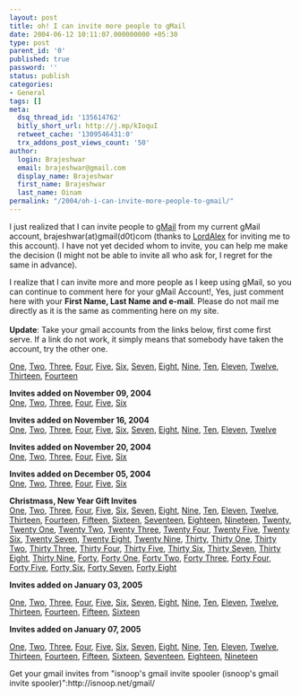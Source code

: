 ```yaml
---
layout: post
title: oh! I can invite more people to gMail
date: 2004-06-12 10:11:07.000000000 +05:30
type: post
parent_id: '0'
published: true
password: ''
status: publish
categories:
- General
tags: []
meta:
  dsq_thread_id: '135614762'
  bitly_short_url: http://j.mp/kIoquI
  retweet_cache: '1309546431:0'
  trx_addons_post_views_count: '50'
author:
  login: Brajeshwar
  email: brajeshwar@gmail.com
  display_name: Brajeshwar
  first_name: Brajeshwar
  last_name: Oinam
permalink: "/2004/oh-i-can-invite-more-people-to-gmail/"
---
```

<p>I just realized that I can invite people to <a href="http://gmail.google.com/" title="gMail">gMail</a> from my current gMail account, brajeshwar(at)gmail(d0t)com (thanks to <a href="http://www.lordalex.org/" title="LordAlex">LordAlex</a> for inviting me to this account). I have not yet decided whom to invite, you can help me make the decision (I might not be able to invite all who ask for, I regret for the same in advance).</p>
<p>I realize that I can invite more and more people as I keep using gMail, so you can continue to comment here for your gMail Account!, Yes, just comment here with your <strong>First Name, Last Name and e-mail</strong>. Please do not mail me directly as it is the same as commenting here on my site.<br />
<br />
<strong>Update</strong>: Take your gmail accounts from the links below, first come first serve. If a link do not work, it simply means that somebody have taken the account, try the other one.</p>
<p><a href="http://gmail.google.com/gmail/a-2d3b4fab26-da5f18eeec-4f46f62608" title="">One</a>, <a href="http://gmail.google.com/gmail/a-2d3b4fab26-dea37fa90f-36edb52388" title="">Two</a>, <a href="http://gmail.google.com/gmail/a-2d3b4fab26-e50f00035e-76ce8df471" title="">Three</a>, <a href="http://gmail.google.com/gmail/a-2d3b4fab26-80bc20d632-66694bbaa5" title="">Four</a>, <a href="http://gmail.google.com/gmail/a-2d3b4fab26-dd02168734-c174b62eef" title="">Five</a>, <a href="http://gmail.google.com/gmail/a-2d3b4fab26-c8ba3fb761-f0e8266402" title="">Six</a>, <a href="http://gmail.google.com/gmail/a-2d3b4fab26-5ee9a32bd0-48971e1288" title="">Seven</a>, <a href="http://gmail.google.com/gmail/a-2d3b4fab26-6da82800b5-bfd2c53d16" title="">Eight</a>, <a href="http://gmail.google.com/gmail/a-f3fdab72e7-28c2b8aa1f-f70abedecd" title="">Nine</a>, <a href="http://gmail.google.com/gmail/a-f3fdab72e7-ae185ff7ca-ca66610f67" title="">Ten</a>, <a href="http://gmail.google.com/gmail/a-f3fdab72e7-821f437342-126aff79f5" title="">Eleven</a>, <a href="http://gmail.google.com/gmail/a-f3fdab72e7-0fe06b6f40-31b025b9bc" title="">Twelve</a>, <a href="http://gmail.google.com/gmail/a-f3fdab72e7-cc5af36c7d-bd1a1894f7" title="">Thirteen</a>, <a href="http://gmail.google.com/gmail/a-f3fdab72e7-4dc770a328-0c8e3c2533" title="">Fourteen</a></p>
<p><strong>Invites added on November 09, 2004</strong><br />
<a href="http://gmail.google.com/gmail/a-99b9f6446a-e07e44b87e-5eeaddadc8" title="">One</a>, <a href="http://gmail.google.com/gmail/a-99b9f6446a-26e643551c-c20f2ffd23" title="">Two</a>, <a href="http://gmail.google.com/gmail/a-99b9f6446a-23a5beabd4-710c19db87" title="">Three</a>, <a href="http://gmail.google.com/gmail/a-99b9f6446a-a66a8f408d-1c78439502" title="">Four</a>, <a href="http://gmail.google.com/gmail/a-99b9f6446a-528d13953e-f1245666e2" title="">Five</a>, <a href="http://gmail.google.com/gmail/a-99b9f6446a-f7f0fbe745-b12f46e54b" title="">Six</a></p>
<p><strong>Invites added on November 16, 2004</strong><br />
<a href="http://gmail.google.com/gmail/a-c85bce6a8-a67ded62fc-7441f6d0d0" title="">One</a>, <a href="http://gmail.google.com/gmail/a-c85bce6a8-67b8d6d2b7-d2868f8159" title="">Two</a>, <a href="http://gmail.google.com/gmail/a-c85bce6a8-15d22dc52b-490cb06b82" title="">Three</a>, <a href="http://gmail.google.com/gmail/a-c85bce6a8-f6d84b547d-811184e41e" title="">Four</a>, <a href="http://gmail.google.com/gmail/a-c85bce6a8-eff57caaa4-87a0953ff5" title="">Five</a>, <a href="http://gmail.google.com/gmail/a-c85bce6a8-f6710e5e86-32d714d67b" title="">Six</a>, <a href="http://gmail.google.com/gmail/a-83b410487e-3664796227-b59e368b13" title="">Seven</a>, <a href="http://gmail.google.com/gmail/a-83b410487e-d46df70176-1df76bbea8" title="">Eight</a>, <a href="http://gmail.google.com/gmail/a-83b410487e-3ab83b17b7-fb4217b5e8" title="">Nine</a>, <a href="http://gmail.google.com/gmail/a-83b410487e-dcf8f23342-031f73ad6b" title="">Ten</a>, <a href="http://gmail.google.com/gmail/a-83b410487e-96b2c6aa3c-ede7edd27b" title="">Eleven</a>, <a href="http://gmail.google.com/gmail/a-83b410487e-51f0ffba7e-eef9e00e52" title="">Twelve</a></p>
<p><strong>Invites added on November 20, 2004</strong><br />
<a href="http://gmail.google.com/gmail/a-99b9f6446a-00a6d78260-52b72dcf1a" title="">One</a>, <a href="http://gmail.google.com/gmail/a-99b9f6446a-dee1420ee1-fbf0417dc4" title="">Two</a>, <a href="http://gmail.google.com/gmail/a-99b9f6446a-cf562c65a7-b3def21582" title="">Three</a>, <a href="http://gmail.google.com/gmail/a-99b9f6446a-cc8c383308-890061e0dc" title="">Four</a>, <a href="http://gmail.google.com/gmail/a-99b9f6446a-2952a677ee-96bfda5428" title="">Five</a>, <a href="http://gmail.google.com/gmail/a-99b9f6446a-fe8169846e-0a58bf0a94" title="">Six</a></p>
<p><strong>Invites added on December 05, 2004</strong><br />
<a href="http://gmail.google.com/gmail/a-e80313fa31-8cecdab994-1e89e31a75" title="">One</a>, <a href="http://gmail.google.com/gmail/a-e80313fa31-def8a1c16d-493d4484a3" title="">Two</a>, <a href="http://gmail.google.com/gmail/a-e80313fa31-947027b6e5-1b84b89a42" title="">Three</a>, <a href="http://gmail.google.com/gmail/a-e80313fa31-1c4311faf8-1e4eccb25e" title="">Four</a>, <a href="http://gmail.google.com/gmail/a-e80313fa31-8287d7e826-597a651f21" title="">Five</a>, <a href="http://gmail.google.com/gmail/a-e80313fa31-ad6e0897dd-99f2eae204" title="">Six</a></p>
<p><strong>Christmass, New Year Gift Invites</strong><br />
<a href="http://gmail.google.com/gmail/a-99b9f6446a-3cd9cc14c4-04c513a67f" title="">One</a>, <a href="http://gmail.google.com/gmail/a-99b9f6446a-e35f368148-3552c6b39d" title="">Two</a>, <a href="http://gmail.google.com/gmail/a-99b9f6446a-e932838ef4-eee4d7ac58" title="">Three</a>, <a href="http://gmail.google.com/gmail/a-99b9f6446a-d9051bebd1-b8574da5ea" title="">Four</a>, <a href="http://gmail.google.com/gmail/a-99b9f6446a-659c9a041c-72a7a8897f" title="">Five</a>, <a href="http://gmail.google.com/gmail/a-99b9f6446a-30826b093e-e001811119" title="">Six</a>, <a href="http://gmail.google.com/gmail/a-99b9f6446a-0e9f7a88df-313193bfa7" title="">Seven</a>, <a href="http://gmail.google.com/gmail/a-99b9f6446a-8f9a17d927-3adde32a42" title="">Eight</a>, <a href="http://gmail.google.com/gmail/a-99b9f6446a-e06e577c4e-f6758b48ca" title="">Nine</a>, <a href="http://gmail.google.com/gmail/a-99b9f6446a-d4ea914697-fec999ca91" title="">Ten</a>, <a href="http://gmail.google.com/gmail/a-99b9f6446a-17d8c0ccba-658d68ee1b" title="">Eleven</a>, <a href="http://gmail.google.com/gmail/a-99b9f6446a-9dc9aca0c8-65664caa99" title="">Twelve</a>, <a href="http://gmail.google.com/gmail/a-99b9f6446a-b38077cad3-1ac4a25b9e" title="">Thirteen</a>, <a href="http://gmail.google.com/gmail/a-99b9f6446a-52bec1f553-e4aba3e29c" title="">Fourteen</a>, <a href="http://gmail.google.com/gmail/a-c85bce6a8-6b8a0493a9-e19465a292" title="">Fifteen</a>, <a href="http://gmail.google.com/gmail/a-c85bce6a8-182974682a-1656222254" title="">Sixteen</a>, <a href="http://gmail.google.com/gmail/a-c85bce6a8-d7b0de98e8-c59a40172a" title="">Seventeen</a>, <a href="http://gmail.google.com/gmail/a-c85bce6a8-9ffc20e547-d27acf72a4" title="">Eighteen</a>, <a href="http://gmail.google.com/gmail/a-18950bc1d6-c29aafbe67-1e1ce38a1b" title="">Nineteen</a>, <a href="http://gmail.google.com/gmail/a-18950bc1d6-13b9f129c7-261b0034cc" title="">Twenty</a>, <a href="http://gmail.google.com/gmail/a-18950bc1d6-0826327c59-014a04798d" title="">Twenty One</a>, <a href="http://gmail.google.com/gmail/a-18950bc1d6-4100f06ece-03fb46be71" title="">Twenty Two</a>, <a href="http://gmail.google.com/gmail/a-18950bc1d6-a7c73ebb5b-17d58cf999" title="">Twenty Three</a>, <a href="http://gmail.google.com/gmail/a-18950bc1d6-411c1dcbee-55d3aa4ce3" title="">Twenty Four</a>, <a href="http://gmail.google.com/gmail/a-f3fdab72e7-d16ccfe7bd-b997e2b74e" title="">Twenty Five</a>, <a href="http://gmail.google.com/gmail/a-f3fdab72e7-435a8ccc35-88b0fb09c5" title="">Twenty Six</a>, <a href="http://gmail.google.com/gmail/a-f3fdab72e7-ce5c8873ad-a226cbf85a" title="">Twenty Seven</a>, <a href="http://gmail.google.com/gmail/a-f3fdab72e7-8bfc72221c-f56e1a845f" title="">Twenty Eight</a>, <a href="http://gmail.google.com/gmail/a-c85bce6a8-6698f2e5ef-8af903a039" title="">Twenty Nine</a>, <a href="http://gmail.google.com/gmail/a-c85bce6a8-fb5f261d32-04093d8254" title="">Thirty</a>, <a href="http://gmail.google.com/gmail/a-c85bce6a8-5064d2ec15-01405fcf84" title="">Thirty One</a>, <a href="http://gmail.google.com/gmail/a-c85bce6a8-89ff4470a4-9aba123a57" title="">Thirty Two</a>, <a href="http://gmail.google.com/gmail/a-83b410487e-1c92446a72-6a8dbcacff" title="">Thirty Three</a>, <a href="http://gmail.google.com/gmail/a-83b410487e-6670a08d21-1af936a73f" title="">Thirty Four</a>, <a href="http://gmail.google.com/gmail/a-83b410487e-3e7dcd8a8d-720f64fb78" title="">Thirty Five</a>, <a href="http://gmail.google.com/gmail/a-83b410487e-ed619a512e-801be60bd0" title="">Thirty Six</a>, <a href="http://gmail.google.com/gmail/a-c85bce6a8-a08408ee5c-e444937c10" title="">Thirty Seven</a>, <a href="http://gmail.google.com/gmail/a-c85bce6a8-28886e50a5-251f59390c" title="">Thirty Eight</a>, <a href="http://gmail.google.com/gmail/a-c85bce6a8-64b04a08c9-de6d25818b" title="">Thirty Nine</a>, <a href="http://gmail.google.com/gmail/a-c85bce6a8-7b574aa498-b82e124cc1" title="">Forty</a>, <a href="http://gmail.google.com/gmail/a-99b9f6446a-08a20f8aa5-11dfb9da4a" title="">Forty One</a>, <a href="http://gmail.google.com/gmail/a-99b9f6446a-f97bf0b3be-64459bee9d" title="">Forty Two</a>, <a href="http://gmail.google.com/gmail/a-99b9f6446a-962469e345-75f529c984" title="">Forty Three</a>, <a href="http://gmail.google.com/gmail/a-99b9f6446a-e4748248fd-d2be73d251" title="">Forty Four</a>, <a href="http://gmail.google.com/gmail/a-f3fdab72e7-29e3ae9d9b-53b16eaeee" title="">Forty Five</a>, <a href="http://gmail.google.com/gmail/a-f3fdab72e7-10d55a1200-7af44f078a" title="">Forty Six</a>, <a href="http://gmail.google.com/gmail/a-f3fdab72e7-eb23676995-e500aa6d48" title="">Forty Seven</a>, <a href="http://gmail.google.com/gmail/a-f3fdab72e7-2dac5f3dfb-8eede27343" title="">Forty Eight</a></p>
<p><strong>Invites added on January 03, 2005</strong></p>
<p><a href="http://gmail.google.com/gmail/a-f3fdab72e7-de8ec7641a-99c00a6018" title="">One</a>, <a href="http://gmail.google.com/gmail/a-f3fdab72e7-15ff39bb7f-eafe2e92fb" title="">Two</a>, <a href="http://gmail.google.com/gmail/a-f3fdab72e7-34c87ac68d-c6506a0ca5" title="">Three</a>, <a href="http://gmail.google.com/gmail/a-f3fdab72e7-d87747b316-ad95ce574e" title="">Four</a>, <a href="http://gmail.google.com/gmail/a-99b9f6446a-bdb607dc74-e12bb9ebf1" title="">Five</a>, <a href="http://gmail.google.com/gmail/a-99b9f6446a-a4c7a0f6bc-bc71522ce8" title="">Six</a>, <a href="http://gmail.google.com/gmail/a-99b9f6446a-d6279d3403-cc5e236389" title="">Seven</a>, <a href="http://gmail.google.com/gmail/a-99b9f6446a-53516f1938-abc17e052e" title="">Eight</a>, <a href="http://gmail.google.com/gmail/a-62895ae0de-3b52971923-5a22e4ab2d" title="">Nine</a>, <a href="http://gmail.google.com/gmail/a-62895ae0de-e06d79ef9c-2d2ef3248e" title="">Ten</a>, <a href="http://gmail.google.com/gmail/a-62895ae0de-da807f4700-8dd7280da1" title="">Eleven</a>, <a href="http://gmail.google.com/gmail/a-62895ae0de-fc56fc6925-e2630a88a7" title="">Twelve</a>, <a href="http://gmail.google.com/gmail/a-2d3b4fab26-d5508ba885-522c7f440b" title="">Thirteen</a>, <a href="http://gmail.google.com/gmail/a-2d3b4fab26-d5508ba885-522c7f440b" title="">Fourteen</a>, <a href="http://gmail.google.com/gmail/a-2d3b4fab26-4465150daf-bdab8468f2" title="">Fifteen</a>, <a href="http://gmail.google.com/gmail/a-2d3b4fab26-2b388c1164-e9004bcc7e" title="">Sixteen</a></p>
<p><strong>Invites added on January 07, 2005</strong></p>
<p><a href="http://gmail.google.com/gmail/a-18950bc1d6-7f1347ae04-6a342f5647" title="">One</a>, <a href="http://gmail.google.com/gmail/a-18950bc1d6-34955f2e41-b0f37a506b" title="">Two</a>, <a href="http://gmail.google.com/gmail/a-18950bc1d6-21c1956acb-957ca4134b" title="">Three</a>, <a href="http://gmail.google.com/gmail/a-18950bc1d6-919e64218c-a6c2c39168" title="">Four</a>, <a href="http://gmail.google.com/gmail/a-f3fdab72e7-f45db19ced-7804dc3d58" title="">Five</a>, <a href="http://gmail.google.com/gmail/a-f3fdab72e7-29bbdabc6e-e488f0f566" title="">Six</a>, <a href="http://gmail.google.com/gmail/a-f3fdab72e7-386b8325c6-a3e33b1e33" title="">Seven</a>, <a href="http://gmail.google.com/gmail/a-f3fdab72e7-97d4b3d9db-7efa2db1bc" title="">Eight</a>, <a href="http://gmail.google.com/gmail/a-99b9f6446a-b15ad8b1fa-4d459279ad" title="">Nine</a>, <a href="http://gmail.google.com/gmail/a-99b9f6446a-97d9dd89a9-4ac37142b3" title="">Ten</a>, <a href="http://gmail.google.com/gmail/a-99b9f6446a-a5318bc766-da604bd7ee" title="">Eleven</a>, <a href="http://gmail.google.com/gmail/a-99b9f6446a-95a8ace1f0-a620a4d1f8" title="">Twelve</a>, <a href="http://gmail.google.com/gmail/a-62895ae0de-83582a9009-ef3f61beab" title="">Thirteen</a>, <a href="http://gmail.google.com/gmail/a-62895ae0de-02484928b3-6d8342b5cd" title="">Fourteen</a>, <a href="http://gmail.google.com/gmail/a-62895ae0de-5bf46864a5-5020c245a9" title="">Fifteen</a>, <a href="http://gmail.google.com/gmail/a-62895ae0de-43f7e86bb7-ac7b116942" title="">Sixteen</a>, <a href="http://gmail.google.com/gmail/a-2d3b4fab26-d73f6ee2a7-a5bcf1c6e3" title="">Seventeen</a>, <a href="http://gmail.google.com/gmail/a-2d3b4fab26-018e304700-d3e8b55d18" title="">Eighteen</a>, <a href="http://gmail.google.com/gmail/a-2d3b4fab26-a27d3dc0f6-7ddfa7f9d6" title="">Nineteen</a></p>
<p>Get your gmail invites from "isnoop's gmail invite spooler (isnoop's gmail invite spooler)":http://isnoop.net/gmail/</p>
